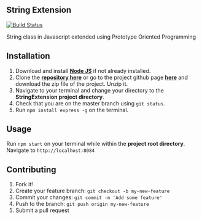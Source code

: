 ## String Extension

[![Build Status](https://travis-ci.org/jadewale/StringExtension.svg?branch=master)](https://travis-ci.org/jadewale/StringExtension)



String class in Javascript extended using Prototype Oriented Programming

## Installation

1. Download and install [**Node JS**](https://nodejs.org/en/) if not already installed.  
1. Clone the [**repository here**](https://github.com/andela-jadewale/StringExtension.git) or go to the project github page [**here**](https://github.com/andela-jadewale/StringExtension/) and download the zip file of the project. Unzip it.  
1. Navigate to your terminal and change your directory to the **StringExtension project directory**.
1. Check that you are on the master branch using `git status`.
1. Run `npm install express -g` on the terminal.  

## Usage
Run `npm start` on your terminal while within the **project root directory**.    
Navigate to `http://localhost:8084`  

## Contributing
1. Fork it!
1. Create your feature branch: `git checkout -b my-new-feature`
1. Commit your changes: `git commit -m 'Add some feature'`
1. Push to the branch: `git push origin my-new-feature`
1. Submit a pull request 
